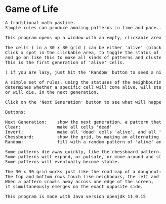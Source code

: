 # Game of Life
<pre>
A traditional math pastime.
Simple rules can produce amazing patterns in time and pace...

This program opens up a window with an empty, clickable area, and several buttons below.

The cells ( in a 30 x 30 grid ) can be either 'alive' (black) or 'dead' (white).
Click a spot in the clickable area, to toggle the status of the cell right there, 
and go on like this to make all kinds of patterns and clusters of 'alive' cells.
This is the first generation of 'alive' cells.

( if you are lazy, just hit the 'Random' button to seed a nice random pattern )

A simple set of rules, using the statuses of the neighbouring cells, 
determines whether a specific cell will come alive, will stay alive 
or will die, in the next generation. 

Click on the 'Next Generation' button to see what will happen to any pattern.

Buttons:

Next Generation:    show the next generation, a pattern that descends from the current pattern
Clear:              make all cells 'dead'
Invert:             make all 'dead' cells 'alive', and all 'alive' cells 'dead'
Chessboard:         show the grid, by making an alternating pattern of 'alive' cells
Random:             fill with a random pattern of 'alive' and 'dead' cells

Some patterns die away quickly, like the chessboard pattern.
Some patterns will expand, or pulsate, or move around and stay active for many generations.
Some patterns will eventually become stable.  

The 30 x 30 grid works just like the road map of a doughnut:
The top and bottom rows touch like neighbours, the left and right columns behave in the same way.
When a pattern crawls away across one edge of the screen, 
it simultaneously emerges on the exact opposite side.

This program is made with Java version openjdk 11.0.15
</pre>











